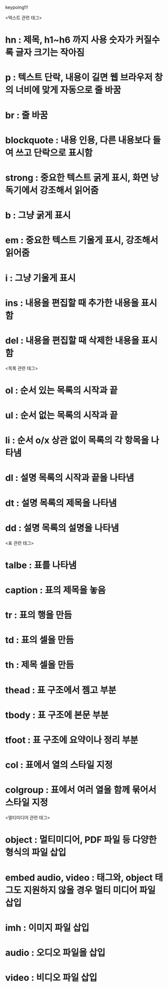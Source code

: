keypoing!!!

<텍스트 관련 태그>

# hn : 제목, h1~h6 까지 사용 숫자가 커질수록 글자 크기는 작아짐

# p : 텍스트 단락, 내용이 길면 웹 브라우저 창의 너비에 맞게 자동으로 줄 바꿈

# br : 줄 바꿈

# blockquote : 내용 인용, 다른 내용보다 들여 쓰고 단락으로 표시함

# strong : 중요한 텍스트 굵게 표시, 화면 낭독기에서 강조해서 읽어줌

# b : 그냥 굵게 표시

# em : 중요한 텍스트 기울게 표시, 강조해서 읽어줌

# i : 그냥 기울게 표시

# ins : 내용을 편집할 때 추가한 내용을 표시함

# del : 내용을 편집할 때 삭제한 내용을 표시함


<목록 관련 태그>

# ol : 순서 있는 목록의 시작과 끝

# ul : 순서 없는 목록의 시작과 끝

# li : 순서 o/x 상관 없이 목록의 각 항목을 나타냄

# dl : 설명 목록의 시작과 끝을 나타냄

# dt : 설명 목록의 제목을 나타냄

# dd : 설명 목록의 설명을 나타냄


<표 관련 태그>

# talbe : 표를 나타냄

# caption : 표의 제목을 놓음

# tr : 표의 행을 만듬

# td : 표의 셀을 만듬

# th : 제목 셀을 만듬

# thead : 표 구조에서 젬고 부분

# tbody : 표 구조에 본문 부분

# tfoot : 표 구조에 요약이나 정리 부분

# col : 표에서 열의 스타일 지정

# colgroup : 표에서 여러 열을 함께 묶어서 스타일 지정


<멀티미디어 관련 태그>

# object : 멀티미디어, PDF 파일 등 다양한 형식의 파일 삽입

# embed audio, video : 태그와, object 태그도 지원하지 않을 경우 멀티 미디어 파일 삽입

# imh : 이미지 파일 삽입

# audio : 오디오 파일을 삽입

# video : 비디오 파일 삽입
